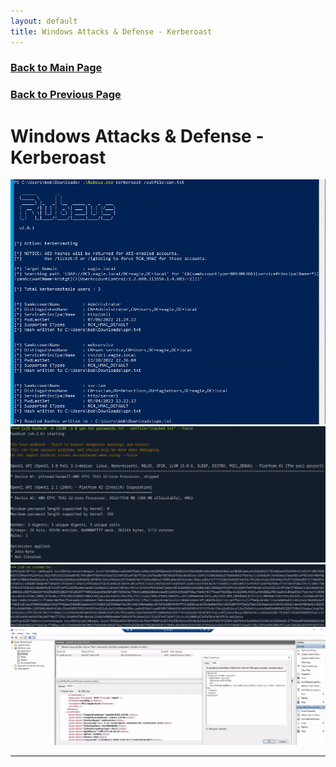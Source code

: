 ```yaml
---
layout: default
title: Windows Attacks & Defense - Kerberoast
---
```

### [Back to Main Page](/)
### [Back to Previous Page](../index-windowsAttacks-Defense.html)
# Windows Attacks & Defense - Kerberoast

![Photo1](./images/windowsAttacks-Defense/Kerberoast/kerberoast_1.png)
![Photo2](./images/windowsAttacks-Defense/Kerberoast/kerberoast_2.png)
![Photo3](./images/windowsAttacks-Defense/Kerberoast/kerberoast_3.png)
![Photo4](./images/windowsAttacks-Defense/Kerberoast/kerberoast_4.png)

---